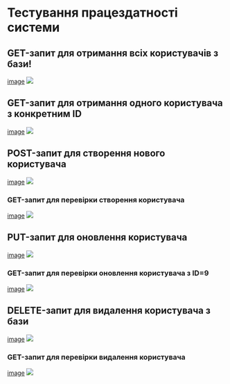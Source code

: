 # Тестування працездатності системи

## GET-запит для отримання всіх користувачів з бази!

[image](https://user-images.githubusercontent.com/38862851/210862997-5d616bbf-f18d-45f8-9c0b-cce19056d67f.png)
<img src="https://user-images.githubusercontent.com/38862851/210862997-5d616bbf-f18d-45f8-9c0b-cce19056d67f.png">

## GET-запит для отримання одного користувача з конкретним ID

[image](https://user-images.githubusercontent.com/38862851/210863675-e7392864-618a-4db8-9ba7-de753dbb0d21.png)
<img src="https://user-images.githubusercontent.com/38862851/210863675-e7392864-618a-4db8-9ba7-de753dbb0d21.png">

## POST-запит для створення нового користувача

[image](https://user-images.githubusercontent.com/38862851/210865344-5cdd51a3-9b99-49c8-bbe2-7377f138fa93.png)
<img src="https://user-images.githubusercontent.com/38862851/210865344-5cdd51a3-9b99-49c8-bbe2-7377f138fa93.png">

### GET-запит для перевірки створення користувача

[image](https://user-images.githubusercontent.com/38862851/210865473-d27e3b2f-c8e5-4728-8f98-491f33869fa5.png)
<img src="https://user-images.githubusercontent.com/38862851/210865473-d27e3b2f-c8e5-4728-8f98-491f33869fa5.png">

## PUT-запит для оновлення користувача

[image](https://user-images.githubusercontent.com/38862851/210865703-79713661-fb23-4b8d-ac1a-cd6d84d420fa.png)
<img src="https://user-images.githubusercontent.com/38862851/210865703-79713661-fb23-4b8d-ac1a-cd6d84d420fa.png">

### GET-запит для перевірки оновлення користувача з ID=9

[image](https://user-images.githubusercontent.com/38862851/210866036-5414e91e-64c4-4403-86b0-1e91884d78a7.png)
<img src="https://user-images.githubusercontent.com/38862851/210866036-5414e91e-64c4-4403-86b0-1e91884d78a7.png">

## DELETE-запит для видалення користувача з бази

[image](https://user-images.githubusercontent.com/38862851/210866296-f66c218c-8f2f-441a-a371-14a2aa8e8a12.png)
<img src="https://user-images.githubusercontent.com/38862851/210866296-f66c218c-8f2f-441a-a371-14a2aa8e8a12.png">

### GET-запит для перевірки видалення користувача

[image](https://user-images.githubusercontent.com/38862851/210866389-af645241-8c38-4da1-9bc6-40008f5e2c65.png)
<img src="https://user-images.githubusercontent.com/38862851/210866389-af645241-8c38-4da1-9bc6-40008f5e2c65.png">
